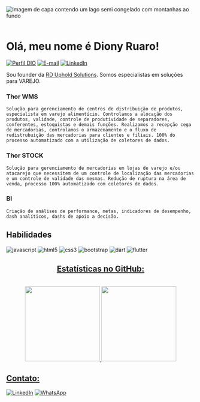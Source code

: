 <img align="center" padding="0" alt="Imagem de capa contendo um lago semi congelado com montanhas ao fundo" src="https://media.licdn.com/dms/image/D4D16AQHleJwD7SZAYg/profile-displaybackgroundimage-shrink_350_1400/0/1708634547699?e=1714608000&v=beta&t=UA9hWN_DX404qGZGPHM-UK7sf5sHymVXysBj3SvvR1I">
<br />
<br />

# Olá, meu nome é Diony Ruaro!

[![Perfil DIO](https://img.shields.io/badge/-Meu%20Perfil%20na%20DIO-30A3DC?style=for-the-badge)](https://www.dio.me/users/diego_29585)
[![E-mail](https://img.shields.io/badge/-Email-000?style=for-the-badge&logo=microsoft-outlook&logoColor=E94D5F)](mailto:diego@guariz.com.br)
[![LinkedIn](https://img.shields.io/badge/-LinkedIn-000?style=for-the-badge&logo=linkedin&logoColor=30A3DC)](https://www.linkedin.com/in/diego-guariz/)


Sou founder da [RD Uphold Solutions](https://www.rduphold.com.br). Somos especialistas em soluções para VAREJO.

### Thor WMS
    Solução para gerenciamento de centros de distribuição de produtos, especialista em varejo alimentício. Controlamos a alocação dos produtos, validade, controle de produtividade de separadores, conferentes, estoquistas e demais funções. Realizamos a recepção cega de mercadorias, controlamos o armazenamento e o fluxo de redistrubuição das mercadorias para clientes e filiais. 100% do processo automatizado com a utilização de coletores de dados.

### Thor STOCK
    Solução para gerenciamento de mercadorias em lojas de varejo e/ou atacarejo que necessitem de um controle de localização das mercadorias e um controle de validade das mesmas. Redução de ruptura na área de venda, processo 100% automatizado com coletores de dados.

### BI
    Criação de análises de performance, metas, indicadores de desempenho, dash analíticos, dashs de apoio a decisão.
    

## Habilidades
<img align="center" alt="javascript" src="https://img.shields.io/badge/javascript-%23323330.svg?style=for-the-badge&logo=javascript&logoColor=%23F7DF1E" />
<img align="center" alt="html5" src="https://img.shields.io/badge/HTML5-E34F26?style=for-the-badge&logo=html5&logoColor=white" />
<img align="center" alt="css3" src="https://img.shields.io/badge/CSS3-1572B6?style=for-the-badge&logo=css3&logoColor=white" />
<img align="center" alt="bootstrap" src="https://img.shields.io/badge/Bootstrap-563D7C?style=for-the-badge&logo=bootstrap&logoColor=white" /> 
<img align="center" alt="dart" src="https://img.shields.io/badge/Dart-0175C2?style=for-the-badge&logo=dart&logoColor=white" />
<img align="center" alt="flutter" src="https://img.shields.io/badge/Flutter-02569B?style=for-the-badge&logo=flutter&logoColor=white" />

<br/>


<div align="center">
<a href="https://github.com/DionyRuaro">

## Estatísticas no GitHub:  
<br/>
 <img height="200em" src="https://github-readme-stats.vercel.app/api?username=DionyRuaro&show_icons=true&theme=dark&include_all_commits=true&count_private=true"/>
  <img height="200em" src="https://github-readme-stats.vercel.app/api/top-langs/?username=DionyRuaro&layout=compact&langs_count=7&theme=dark"/>
</div>

<div>

## Contato:  

[![LinkedIn](https://img.shields.io/badge/LinkedIn-000?style=for-the-badge&logo=linkedin&logoColor=0E76A8)](https://www.linkedin.com/in/diony-ruaro-836025122/)
[![WhatsApp](https://img.shields.io/badge/WhatsApp-25D366?style=for-the-badge&logo=whatsapp&logoColor=white)](https://wa.me/+5521974507089)
</div>
